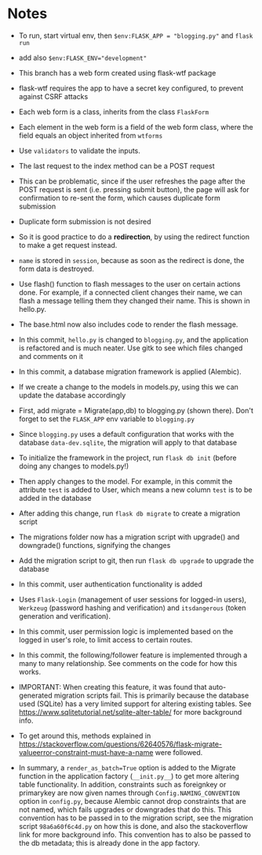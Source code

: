 Notes
======
- To run, start virtual env, then ```$env:FLASK_APP = "blogging.py"``` and ```flask run```
- add also ```$env:FLASK_ENV="development"```
- This branch has a web form created using flask-wtf package
- flask-wtf requires the app to have a secret key configured, to prevent against CSRF attacks
- Each web form is a class, inherits from the class ```FlaskForm```
- Each element in the web form is a field of the web form class, where the field
  equals an object inherited from ```wtforms```
- Use ```validators``` to validate the inputs.

- The last request to the index method can be a POST request
- This can be problematic, since if the user refreshes the page after the POST
  request is sent (i.e. pressing submit button), the page will ask for confirmation
  to re-sent the form, which causes duplicate form submission
- Duplicate form submission is not desired
- So it is good practice to do a <b>redirection</b>, by using the redirect function
  to make a get request instead.
- ```name``` is stored in ```session```, because as soon as the redirect is done, the form data is destroyed.

- Use flash() function to flash messages to the user on certain
  actions done. For example, if a connected client changes their
  name, we can flash a message telling them they changed their name. This is shown in hello.py.
- The base.html now also includes code to render the flash message.

- In this commit, ```hello.py``` is changed to ```blogging.py```, and the application is refactored and is much neater. Use gitk to see which files changed and comments on it

- In this commit, a database migration framework is applied (Alembic). 
- If we create a change to the models in models.py, using this we can update the database accordingly
- First, add migrate = Migrate(app,db) to blogging.py (shown there). Don't forget to set the ```FLASK_APP``` env variable to ```blogging.py```
- Since ```blogging.py``` uses a default configuration that works with the database ```data-dev.sqlite```, the migration will apply to that database
- To initialize the framework in the project, run ```flask db init``` (before doing any changes to models.py!)
- Then apply changes to the model. For example, in this commit the attribute ```test``` is added to User, which means a new column ```test``` is to be added in the database
- After adding this change, run ```flask db migrate``` to create a migration script
- The migrations folder now has a migration script with upgrade() and downgrade() functions, signifying the changes
- Add the migration script to git, then run ```flask db upgrade``` to upgrade the database

- In this commit, user authentication functionality is added
- Uses ```Flask-Login``` (management of user sessions for logged-in users), ```Werkzeug``` (password hashing and verification) and ```itsdangerous``` (token generation and verification).
  
- In this commit, user permission logic is implemented based on the logged in user's role, to limit access to certain routes.

- In this commit, the following/follower feature is implemented through a many to many relationship. See comments on the code for how this works.
- IMPORTANT: When creating this feature, it was found that auto-generated migration scripts fail. This is primarily because the database used (SQLite) has a very limited support for altering existing tables. See https://www.sqlitetutorial.net/sqlite-alter-table/ for more background info.
- To get around this, methods explained in https://stackoverflow.com/questions/62640576/flask-migrate-valueerror-constraint-must-have-a-name were followed.
- In summary, a ```render_as_batch=True``` option is added to the Migrate function in the application factory (```__init.py__```) to get more altering table functionality. In addition, constraints such as foreignkey or primarykey are now given names through ```Config.NAMING_CONVENTION``` option in ```config.py```, because Alembic cannot drop constraints that are not named, which fails upgrades or downgrades that do this. This convention has to be passed in to the migration script, see the migration script ```98a6a60f6c4d.py``` on how this is done, and also the stackoverflow link for more background info. This convention has to also be passed to the db metadata; this is already done in the app factory.

